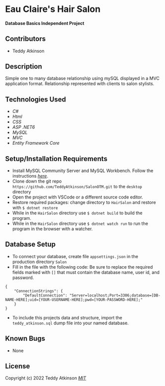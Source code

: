 # Eau Claire's Hair Salon

#### Database Basics Independent Project 

## Contributors

* Teddy Atkinson

## Description
Simple one to many database relationship using mySQL displayed in a MVC application format. Relationship represented with clients to salon stylists.

## Technologies Used

* _C#_
* _Html_
* _CSS_
* _ASP .NET6_
* _MySQL_
* _MVC_
* _Entity Framework Core_

## Setup/Installation Requirements

* Install MySQL Community Server and MySQL Workbench. Follow the instructions _[here](https://www.learnhowtoprogram.com/c-and-net/getting-started-with-c/installing-and-configuring-mysql/)_.
* Clone down the git repo ```https://github.com/TeddyAtkinson/SalonOTM.git``` to the ```desktop``` directory
* Open the project with VSCode or a different source code editor.
* Restore required packages: change directory to ```HairSalon``` and restore with ```$ dotnet restore```
* While in the ```HairSalon``` directory use ```$ dotnet build``` to build the program.
* While in the ```HairSalon``` directory use ```$ dotnet watch run``` to run the program in the browser with a watcher.

## Database Setup

* To connect your database, create file ```appsettings.json``` in the production directory ```Salon```
* Fill in the file with the following code: Be sure to replace the required fields marked with ```[]``` that must contain the database name, user id, and password.
```
{
    "ConnectionStrings": {
        "DefaultConnection": "Server=localhost;Port=3306;database=[DB-NAME-HERE];uid=[YOUR-USERNAME-HERE];pwd=[YOUR-PASSWORD-HERE];"
    }
}
```
* To include this projects data and structure, import the ```teddy_atkinson.sql``` dump file into your named database.

## Known Bugs

* None

## License
Copyright (c) 2022 Teddy Atkinson
_[MIT](https://choosealicense.com/licenses/mit/)_